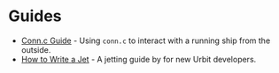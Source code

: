 # Guides

- [Conn.c Guide](system/runtime/guides/conn) - Using `conn.c` to interact with a running ship from the outside.
- [How to Write a Jet](system/runtime/guides/jetting) - A jetting guide by for new Urbit developers.
